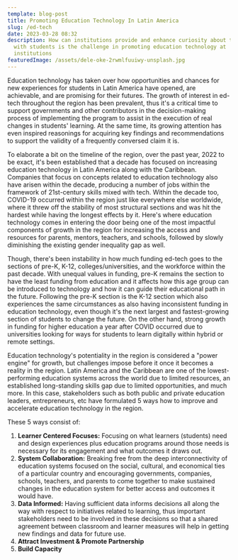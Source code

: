 ```yaml
---
template: blog-post
title: Promoting Education Technology In Latin America
slug: /ed-tech
date: 2023-03-28 08:32
description: How can institutions provide and enhance curiosity about technology
  with students is the challenge in promoting education technology at
  institutions
featuredImage: /assets/dele-oke-2rwmlfuuiwy-unsplash.jpg
---
```

E﻿ducation technology has taken over how opportunities and chances for new experiences for students in Latin America have opened, are achievable, and are promising for their futures. The growth of interest in ed-tech throughout the region has been prevalent, thus it's a critical time to support governments and other contributors in the decision-making process of implementing the program to assist in the execution of real changes in students' learning. At the same time, its growing attention has even inspired reasonings for acquiring key findings and recommendations to support the validity of a frequently conversed claim it is. 

T﻿o elaborate a bit on the timeline of the region, over the past year, 2022 to be exact, it's been established that a decade has focused on increasing education technology in Latin America along with the Caribbean. Companies that focus on concepts related to education technology also have arisen within the decade, producing a number of jobs within the framework of 21st-century skills mixed with tech. Within the decade too, COVID-19 occurred within the region just like everywhere else worldwide, where it threw off the stability of most structural sections and was hit the hardest while having the longest effects by it. Here's where education technology comes in entering the door being one of the most impactful components of growth in the region for increasing the access and resources for parents, mentors, teachers, and schools, followed by slowly diminishing the existing gender inequality gap as well.

T﻿hough, there's been instability in how much funding ed-tech goes to the sections of pre-K, K-12, colleges/universities, and the workforce within the past decade.  With unequal values in funding, pre-K remains the section to have the least funding from education and it affects how this age group can be introduced to technology and how it can guide their educational path in the future. Following the pre-K section is the K-12 section which also experiences the same circumstances as also having inconsistent funding in education technology, even though it's the next largest and fastest-growing section of students to change the future. On the other hand, strong growth in funding for higher education a year after COVID occurred due to universities looking for ways for students to learn digitally within hybrid or remote settings. 

E﻿ducation technology's potentiality in the region is considered a "power engine" for growth, but challenges impose before it once it becomes a reality in the region. Latin America and the Caribbean are one of the lowest-performing education systems across the world due to limited resources, an established long-standing skills gap due to limited opportunities, and much more. In this case, stakeholders such as both public and private education leaders, entrepreneurs, etc have formulated 5 ways how to improve and accelerate education technology in the region. 

T﻿hese 5 ways consist of: 

1. **L﻿earner Centered Focuses:** Focusing on what learners (students) need and design experiences plus education programs around those needs is necessary for its engagement and what outcomes it draws out.
2. **S﻿ystem Collaboration:** Breaking free from the deep interconnectivity of education systems focused on the social, cultural, and economical ties of a particular country and encouraging governments, companies, schools, teachers, and parents to come together to make sustained changes in the education system for better access and outcomes it would have. 
3. **D﻿ata Informed:** Having sufficient data informs decisions all along the way with respect to initiatives related to learning, thus important stakeholders need to be involved in these decisions so that a shared agreement between classroom and learner measures will help in getting new findings and data for future use.
4. **A﻿ttract Investment & Promote Partnership**
5. **B﻿uild Capacity**